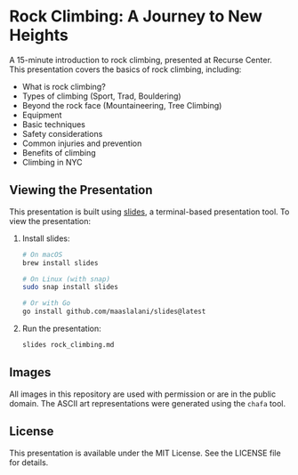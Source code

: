 # Rock Climbing: A Journey to New Heights

A 15-minute introduction to rock climbing, presented at Recurse Center. This presentation covers the basics of rock climbing, including:

- What is rock climbing?
- Types of climbing (Sport, Trad, Bouldering)
- Beyond the rock face (Mountaineering, Tree Climbing)
- Equipment
- Basic techniques
- Safety considerations
- Common injuries and prevention
- Benefits of climbing
- Climbing in NYC

## Viewing the Presentation

This presentation is built using [slides](https://github.com/maaslalani/slides), a terminal-based presentation tool. To view the presentation:

1. Install slides:
   ```bash
   # On macOS
   brew install slides
   
   # On Linux (with snap)
   sudo snap install slides
   
   # Or with Go
   go install github.com/maaslalani/slides@latest
   ```

2. Run the presentation:
   ```bash
   slides rock_climbing.md
   ```

## Images

All images in this repository are used with permission or are in the public domain. The ASCII art representations were generated using the `chafa` tool.

## License

This presentation is available under the MIT License. See the LICENSE file for details. 
